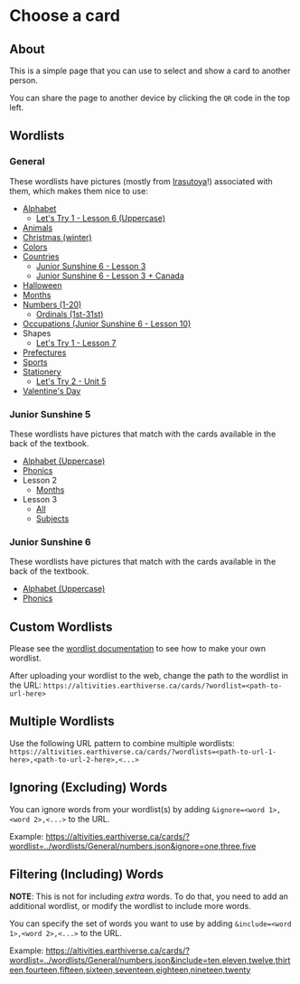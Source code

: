 # Choose a card

## About

This is a simple page that you can use to select and show a card to another person.

You can share the page to another device by clicking the `QR` code in the top left.

## Wordlists

### General

These wordlists have pictures (mostly from [Irasutoya](https://irasutoya.com)!) associated with them, which makes them nice to use:

* [Alphabet](https://altivities.earthiverse.ca/cards/?wordlist=../wordlists/General/alphabet.json)
  * [Let's Try 1 - Lesson 6 (Uppercase)](https://altivities.earthiverse.ca/cards/?wordlist=../wordlists/LetsTry1/unit6_cards.json)
* [Animals](https://altivities.earthiverse.ca/cards/?wordlist=../wordlists/General/animals.json)
* [Christmas (winter)](https://altivities.earthiverse.ca/cards/?wordlist=../wordlists/General/winter.json)
* [Colors](https://altivities.earthiverse.ca/cards/?wordlist=../wordlists/General/colors.json)
* [Countries](https://altivities.earthiverse.ca/cards/?wordlist=../wordlists/General/countries.json)
  * [Junior Sunshine 6 - Lesson 3](https://altivities.earthiverse.ca/cards/?wordlist=../wordlists/JuniorSunshine6/lesson3.json)
  * [Junior Sunshine 6 - Lesson 3 + Canada](https://altivities.earthiverse.ca/cards/?wordlist=../wordlists/General/countries.json&include=the%20U.S.A.,Brazil,Japan,South%20Korea,China,India,the%20U.K.,France,Germany,Italy,Switzerland,Australia,Egypt,Kenya,Canada)
* [Halloween](https://altivities.earthiverse.ca/cards/?wordlist=../wordlists/General/halloween.json)
* [Months](https://altivities.earthiverse.ca/cards/?wordlist=../wordlists/General/months.json)
* [Numbers (1-20)](https://altivities.earthiverse.ca/cards/?wordlist=../wordlists/General/numbers.json)
  * [Ordinals (1st-31st)](https://altivities.earthiverse.ca/cards/?wordlist=../wordlists/General/ordinals.json)
* [Occupations (Junior Sunshine 6 - Lesson 10)](https://altivities.earthiverse.ca/cards/?wordlist=../wordlists/JuniorSunshine6/lesson10.json)
* Shapes
  * [Let's Try 1 - Lesson 7](https://altivities.earthiverse.ca/cards/?wordlist=../wordlists/LetsTry1/unit7_cards.json)
* [Prefectures](https://altivities.earthiverse.ca/cards/?wordlist=../wordlists/Hepburn/prefectures.json)
* [Sports](https://altivities.earthiverse.ca/cards/?wordlist=../wordlists/General/sports.json)
* [Stationery](https://altivities.earthiverse.ca/cards/?wordlist=../wordlists/General/stationery.json)
  * [Let's Try 2 - Unit 5](https://altivities.earthiverse.ca/cards/?wordlist=../wordlists/LetsTry2/unit5_cards.json)
* [Valentine's Day](https://altivities.earthiverse.ca/cards/?wordlist=../wordlists/General/valentines.json)

### Junior Sunshine 5

These wordlists have pictures that match with the cards available in the back of the textbook.

* [Alphabet (Uppercase)](https://altivities.earthiverse.ca/cards/?wordlist=../wordlists/JuniorSunshine5/alphabet_uppercase_cards.json)
* [Phonics](https://altivities.earthiverse.ca/cards/?wordlist=../wordlists/JuniorSunshine5/phonics_cards.json)
* Lesson 2
  * [Months](https://altivities.earthiverse.ca/cards/?wordlist=../wordlists/JuniorSunshine5/lesson2_cards.json)
* Lesson 3
  * [All](https://altivities.earthiverse.ca/cards/?wordlist=../wordlists/JuniorSunshine5/lesson3_cards.json)
  * [Subjects](https://altivities.earthiverse.ca/cards/?wordlist=../wordlists/JuniorSunshine5/lesson3_cards.json&ignore=doctor,soccer%20player,police%20officer,florist,teacher)

### Junior Sunshine 6

These wordlists have pictures that match with the cards available in the back of the textbook.

* [Alphabet (Uppercase)](https://altivities.earthiverse.ca/cards/?wordlist=../wordlists/JuniorSunshine5/alphabet_uppercase_cards.json)
* [Phonics](https://altivities.earthiverse.ca/cards/?wordlist=../wordlists/JuniorSunshine5/phonics_cards.json)

## Custom Wordlists

Please see the [wordlist documentation](../wordlists/) to see how to make your own wordlist.

After uploading your wordlist to the web, change the path to the wordlist in the URL: `https://altivities.earthiverse.ca/cards/?wordlist=<path-to-url-here>`

## Multiple Wordlists

Use the following URL pattern to combine multiple wordlists:
`https://altivities.earthiverse.ca/cards/?wordlists=<path-to-url-1-here>,<path-to-url-2-here>,<...>`

## Ignoring (Excluding) Words

You can ignore words from your wordlist(s) by adding `&ignore=<word 1>,<word 2>,<...>` to the URL.

Example: <https://altivities.earthiverse.ca/cards/?wordlist=../wordlists/General/numbers.json&ignore=one,three,five>

## Filtering (Including) Words

**NOTE**: This is not for including *extra* words. To do that, you need to add an additional wordlist, or modify the wordlist to include more words.

You can specify the set of words you want to use by adding `&include=<word 1>,<word 2>,<...>` to the URL.

Example: <https://altivities.earthiverse.ca/cards/?wordlist=../wordlists/General/numbers.json&include=ten,eleven,twelve,thirteen,fourteen,fifteen,sixteen,seventeen,eighteen,nineteen,twenty>
